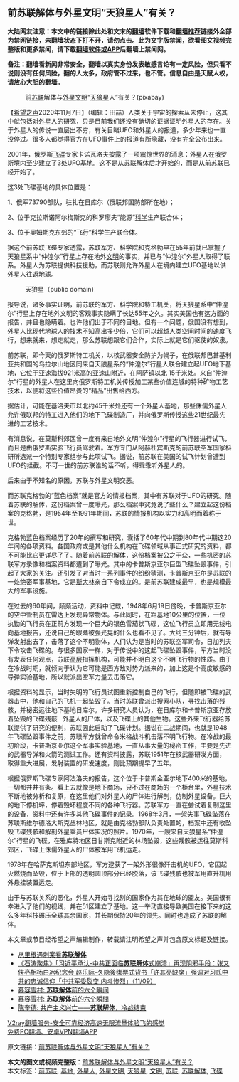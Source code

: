  <h2>前苏联解体与外星文明“天狼星人”有关？</h2> <p class="notice"><b>大陆网友注意：本文中的链接除此处和文末的<a href="https://github.com/bannedbook/fanqiang" >翻墙</a>软件下载和<a href="https://github.com/killgcd/justmysocks/blob/master/README.md">翻墙推荐</a>链接外全部为禁网链接，未翻墙状态下打不开，请勿点击。此为文字版禁闻，欲看图文视频完整版和更多禁闻，请下载<a href="https://github.com/bannedbook/fanqiang">翻墙软件或APP</a>后翻墙上禁闻网。</p><p>备注：翻墙看新闻非常安全，翻墙以真实身份发表敏感言论有一定风险，但只看不说则没有任何风险，翻的人太多，政府管不过来，也不管。信息自由是天赋人权，请放心大胆的翻墙。</b></p>  <div class="entry"> <figure><figcaption>前<a href="https://www.bannedbook.org/bnews/tag/%E8%8B%8F%E8%81%94/" class="st_tag internal_tag" rel="tag" title="标签 苏联 下的日志">苏联</a>解体与<a href="https://www.bannedbook.org/bnews/tag/%e5%a4%96%e6%98%9f%e6%96%87%e6%98%8e/" class="st_tag internal_tag" rel="tag" title="标签 外星文明 下的日志">外星文明</a>“<a href="https://www.bannedbook.org/bnews/tag/%E5%A4%A9%E7%8B%BC%E6%98%9F/" class="st_tag internal_tag" rel="tag" title="标签 天狼星 下的日志">天狼星</a>人”有关？(pixabay)</figcaption></figure> <p>【<span class='wp_keywordlink_affiliate'><a href="https://www.soundofhope.org" title="希望之声" target="_blank">希望之声</a></span>2020年11月7日】（编辑：田喆）人类关于宇宙的探索从未停止，这其中就包括对<a href="https://www.bannedbook.org/bnews/tag/%e5%a4%96%e6%98%9f%e4%ba%ba/" class="st_tag internal_tag" rel="tag" title="标签 外星人 下的日志">外星人</a>的研究，只是目前我们还没有确切的证据证明外星人的存在。关于外星人的传说一直层出不穷，有关目睹UFO和外星人的报道，多少年来也一直没停过。很多人都觉得官方在UFO事件上的报道有所隐藏，没有完全公布出来。</p> <p>2001年，俄罗斯<a href="https://www.bannedbook.org/bnews/tag/%e9%a3%9e%e7%a2%9f/" class="st_tag internal_tag" rel="tag" title="标签 飞碟 下的日志">飞碟</a>专家卡诺瓦洛夫披露了一项震惊世界的消息：外星人在俄罗斯境内至少建立了3处UFO<a href="https://www.bannedbook.org/bnews/tag/%E5%9F%BA%E5%9C%B0/" class="st_tag internal_tag" rel="tag" title="标签 基地 下的日志">基地</a>。这不是从<a href="https://www.bannedbook.org/bnews/tag/%e8%8b%8f%e8%81%94%e8%a7%a3%e4%bd%93/" class="st_tag internal_tag" rel="tag" title="标签 苏联解体 下的日志">苏联解体</a>后才开始的，而是从<a href="https://www.bannedbook.org/bnews/tag/%E5%89%8D%E8%8B%8F%E8%81%94/" class="st_tag internal_tag" rel="tag" title="标签 前苏联 下的日志">前苏联</a>已经开始了。</p> <p>这3处飞碟基地的具体位置是：</p> <p>1、俄军73790部队，驻扎在日库尔（俄联邦国防部所在地）；</p> <p>2、位于克拉斯诺阿尔梅斯克的科罗廖夫“能源”<span class='wp_keywordlink'><a href="https://www.bannedbook.org/forum11/topic309.html" title="禁片：“科学”的棍子" target="_blank">科学</a></span>生产联合体；</p>  <p>3、位于奥姆期克东郊的“飞行”科学生产联合体。</p> <p>据这个前苏联飞碟专家透露，苏联军方、科学院和克格勃早在55年前就已掌握了天狼星系中“仲湟尔”行星上存在地外<a href="https://www.bannedbook.org/bnews/tag/%E6%96%87%E6%98%8E/" class="st_tag internal_tag" rel="tag" title="标签 文明 下的日志">文明</a>的事实，并已与“仲湟尔”外星人取得了联系。外星人为苏联提供科技援助，而苏联则允许外星人在境内建立UFO基地以供外星人往返地球。</p> <figure><figcaption>天狼星（public domain)</figcaption></figure> <p>报导说，诸多事实证明，前苏联的军方、科学院和特工机关，将天狼星系中“仲湟尔”行星上存在地外文明的客观事实隐瞒了长达55年之久。其实美国也有这方面的报告，并且也隐瞒着。也许他们出于不同的目地。但有一个问题，俄国没有想到，外星人比现代地球人的技术不知高出多少倍，它们可以超越人类空间时间的速度飞行，想来就来，想走就走，那么苏联想跟它们合作，实际上就是它们驱使的奴隶。</p> <p>前苏联，即今天的俄罗斯特工机关，以核武器安全防护为幌子，在俄联邦巴甚基利亚共和国的乌拉尔山地区同来自天狼星系的“仲湟尔”行星人联合建立起UFO地下基地，它位于亚速海拔921米高的亚速山附近，在阿萨镇以北 15千米处。来自“仲湟尔”行星的外星人在这里向俄罗斯特工机关传授加工某些价值连城的特种矿物工艺技术，以便将这些价值昂贵的“精品”出售给西方。</p> <p>据估计，可能在基洛夫市以北约45千米处还有一个外星人基地，那些侏儒外星人允许俄联邦的特工进入他们的地下飞碟制造厂，并向俄罗斯传授这些21世纪最先进的工艺技术。</p>  <p>有消息说，在莫斯科郊区曾一度有来自地外文明“仲湟尔”行星的飞行器进行试飞，而且是由俄罗斯实验飞行员驾驶着。军方专门从阿赫杜宾斯克的前苏联空军国家科研所选派一个特别专家组参与此项试飞。据说，前苏联在美国的试飞计划曾遭到UFO的拦截。不可一世的前苏联谁的话不听，得乖乖听外星人的。</p> <p>后来由于不知名的原因，苏联与外星文明交恶。</p> <p>而苏联克格勃的“蓝色档案”就是官方的情报档案，其中有苏联对于UFO的研究。随着苏联的解体，这份档案曾一度曝光，那么档案中究竟说了些什么？建立起这份档案的克格勃，是1954年至1991年期间，苏联的情报机构以实力和高明而着称于世。</p> <p>克格勃蓝色档案经历了20年的撰写和研究，囊括了60年代中期到80年代中期这20年间的各项资料。各国政府或是其他什么机构在飞碟领域从事正式研究的资料，都不可能比它更详尽了了。随着前苏联的解体，这份档案被公之于众，一些机密的苏联军方录像和档案资料都遭到了曝光。其中的卡普斯京亚尔巨型飞碟坠毁事件，引起了大家的关注。还引发了对当时一系列事件的纷纷猜测，卡普斯京亚尔是苏联的一处绝密军事基地，它是<span class='wp_keywordlink'><a href="https://www.bannedbook.org/forum2/topic1256.html" title="斯大林（上、中、下册）" target="_blank">斯大林</a></span>亲自下令成立的。是前苏联建成最早，也是规模最大的军事设施。</p> <p>在过去的60年间，频频活动，资料中记载，1948年6月19日傍晚，卡普斯京亚尔的空中管制员在雷达上发现异常物体。与此同时，在距基地10公里的位置，一位执勤的飞行员在正前方发现一个巨大的银色雪茄状飞碟，这位飞行员立即用无线电向基地报告，还说自己的眼睛被强光晃的什么也看不见了。大约三分钟后，就有导弹发射出去了，击落了这个不明物体，人们认为是当时的苏联空军司令，日加列夫下令攻击飞碟的。与很多国家一样，对于传说中的这起飞碟坠毁事件，军方当时没有发表任何观点，苏联<span class='wp_keywordlink_affiliate'><a href="https://www.bannedbook.org/bnews/ccpdope/" title="中共高层内幕" target="_blank">高层</a></span>指挥机构，可能并不明白这个不明飞行物的性质。由于在冷战时期，就倾向于认为它可能是西方敌对势力派来的，加上这是个高度敏感的导弹实验基地，所以就派出空军力量去击落它。</p>  <p></p> <p>根据资料的显示，当时失明的飞行员试图重新控制自己的飞行，但随即被飞碟的武器击中，他和自己的飞机一起坠毁了。当时苏联曾派出搜索小队，寻找击落的残骸，并秘密运往地下基地日库尔。许多研究人员认为，在日库尔和卡普斯京亚存放着坠毁的飞碟残骸   外星人的尸体，以及飞碟上的其他生物。这些外来飞行器给苏联提供了研究的便利，苏联因此启动了飞碟计划。据说在二战期间，也就是1948年飞碟坠毁事件之前，苏联军方就曾命令米格战斗机击落不明飞行物。在冷战的最初阶段，卡普斯京亚尔这个军事实验基地，一直从事大量的秘密工作，主要是先进的武器导弹和火箭的测试工作。还有资料披露，苏联1951年在核武器研发方面，取得重大进展，发射装置的研发速度，则比预期提早了五年。</p> <p>根据俄罗斯飞碟专家阿法洛夫的报告，这个位于卡普斯金亚尔地下400米的基地，一切都井井有条。看上去就像是地下商场，只不过在商场的一个柜台里，外星技术不断地被分析和复原，在这里他们对外星人的尸体进行解剖，仿制外星设备。巨大的地下停机坪，停着毁坏程度不同的各种飞行器。苏联军方一直在尝试着复制这里的设备，资料中还有许多其他飞碟事件的记录。1968年3月，一架失事飞碟坠落在苏联斯维尔德洛大斯克丛林地区，就是由克格勃部队负责处置的，档案中还有收坠毁飞碟残骸和解剖外星乘员尸体实况的照片。1970年，一艘来自天狼星系“仲湟尔”行星的飞碟，在雅库特地区日甘斯克附近的林场坠毁，这些残骸被运往莫斯科郊区，飞碟上侏儒外星人的尸体被军用飞机运走。</p> <p>1978年在哈萨克斯坦东部地区，军方逮获了一架外形很像歼击机的UFO，它因起火燃烧而坠毁，位于上部的透明圆顶部分已经脱落，该飞碟残骸也被军用直升机用外悬挂装置运走。</p> <p>由于与苏联关系的恶化，外星人开始寻找别的国家作为其在地球的盟友。美国很有幸进入了他们的视线，并在51区建立了基地。这一举动直接导致美国在接下来的这么多年科技碾压全球其余国家，并长期保持20年的领先。同时也造成了苏联的解体。</p>  <p>本文章或节目经希望之声编辑制作，转载请注明希望之声并包含原文标题及链接。</p> <ul class='op-related-articles' title='相关阅读'> <li><a href='https://www.bannedbook.org/bnews/lifebaike/20201008/1410107.html' target='_blank'>从里根遇刺案看<b>苏联解体</b></a></li> <li><a href='https://www.bannedbook.org/bnews/bannedvideo/20200912/1394891.html' target='_blank'>《石涛聚焦》「习近平承认-中共正面临<b>苏联解体</b>式崩溃」再现阴邪手段：张又侠亮相杨白冰纪念会 赵乐际-久隐後绑票式背书「许其亮缺席」强调对习氏中共的忠诚信仰「中共军委裂变 内斗惨烈」（11/09）</a></li> <li><a href='https://www.bannedbook.org/bnews/baitai/20200823/1384271.html' target='_blank'>慕容雪村: <b>苏联解体</b>前的六个瞬间</a></li> <li><a href='https://www.bannedbook.org/bnews/comments/20200822/1383883.html' target='_blank'>慕容雪村: <b>苏联解体</b>前的六个瞬間</a></li> <li><a href='https://www.bannedbook.org/bnews/baitai/20200424/1318198.html' target='_blank'>陈奎德: 共产主义兴亡——<b>苏联解体</b>，冷战结束</a></li> </ul> <p class="texttj"> <a href="https://www.bannedbook.org/forum23/topic22702.html" target="_blank">V2ray翻墙服务-安全可靠经济高速无限流量体验飞的感觉</a><br/> <a href="https://github.com/bannedbook/fanqiang/wiki/%E7%A6%81%E9%97%BB%E7%BD%91%E5%AE%89%E5%8D%93%E7%BF%BB%E5%A2%99%E6%96%B0%E9%97%BBAPP" target="_blank">免费PC翻墙、安卓VPN翻墙APP</a></p><p>原文链接：<a class="src_link"  href="https://www.soundofhope.org/post/438016" target="_blank">前苏联解体与外星文明“天狼星人”有关？</a></p><a name='sharetosocial'></a>       <div><b>本文的图文或视频完整版</b>：<a href='https://www.bannedbook.org/bnews/comments/20201108/1427588.html'>前苏联解体与外星文明“天狼星人”有关？</a></div>  </div><!--END ENTRY--> <div class="postfooter"> <div>本文标签：<a href="https://www.bannedbook.org/bnews/tag/%E5%89%8D%E8%8B%8F%E8%81%94/" rel="tag">前苏联</a>, <a href="https://www.bannedbook.org/bnews/tag/%E5%9F%BA%E5%9C%B0/" rel="tag">基地</a>, <a href="https://www.bannedbook.org/bnews/tag/%e5%a4%96%e6%98%9f%e4%ba%ba/" rel="tag">外星人</a>, <a href="https://www.bannedbook.org/bnews/tag/%e5%a4%96%e6%98%9f%e6%96%87%e6%98%8e/" rel="tag">外星文明</a>, <a href="https://www.bannedbook.org/bnews/tag/%E5%A4%A9%E7%8B%BC%E6%98%9F/" rel="tag">天狼星</a>, <a href="https://www.bannedbook.org/bnews/tag/%E6%96%87%E6%98%8E/" rel="tag">文明</a>, <a href="https://www.bannedbook.org/bnews/tag/%E8%8B%8F%E8%81%94/" rel="tag">苏联</a>, <a href="https://www.bannedbook.org/bnews/tag/%e8%8b%8f%e8%81%94%e8%a7%a3%e4%bd%93/" rel="tag">苏联解体</a>, <a href="https://www.bannedbook.org/bnews/tag/%e9%a3%9e%e7%a2%9f/" rel="tag">飞碟</a></div>  </div><!--END POSTFOOTER--> 